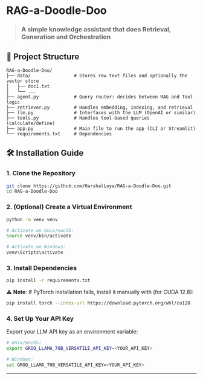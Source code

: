 # RAG-a-Doodle-Doo
> <h3>A simple knowledge assistant that does Retrieval, Generation and Orchestration</h3>

## 📁 Project Structure
```
RAG-a-Doodle-Doo/
├── data/                # Stores raw text files and optionally the vector store
│   ├── doc1.txt
│   └── ...
├── agent.py             # Query router: decides between RAG and Tool logic
├── retriever.py         # Handles embedding, indexing, and retrieval
├── llm.py               # Interfaces with the LLM (OpenAI or similar)
├── tools.py             # Handles tool-based queries (calculate/define)
├── app.py               # Main file to run the app (CLI or Streamlit)
└── requirements.txt     # Dependencies
```

## 🛠️ Installation Guide

### 1. Clone the Repository

```bash
git clone https://github.com/HarshalLoya/RAG-a-Doodle-Doo.git
cd RAG-a-Doodle-Doo
```

### 2. (Optional) Create a Virtual Environment

```bash
python -m venv venv

# Activate on Unix/macOS:
source venv/bin/activate

# Activate on Windows:
venv\Scripts\activate
```

### 3. Install Dependencies

```bash
pip install -r requirements.txt
```

⚠️ **Note**: If PyTorch installation fails, install it manually with (for CUDA 12.8):

```bash
pip install torch --index-url https://download.pytorch.org/whl/cu128
```

### 4. Set Up Your API Key

Export your LLM API key as an environment variable:

```bash
# Unix/macOS:
export GROQ_LLAMA_70B_VERSATILE_API_KEY=<YOUR_API_KEY>

# Windows:
set GROQ_LLAMA_70B_VERSATILE_API_KEY=<YOUR_API_KEY>
```

---
